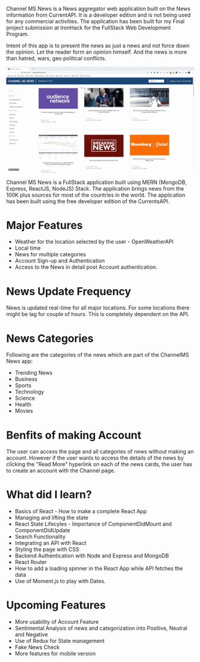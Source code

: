 Channel MS News is a News aggregator web application built on the News information from CurrentAPI. It is a developer edition and is not being used for any commercial activities. The application has been built for my Final project submission at IronHack for the FullStack Web Development Program. 

Intent of this app is to present the news as just a news and not force down the opinion. Let the reader form an opinion himself. And the news is more than hatred, wars, geo political conflicts. 

![Render Clock Demo](demo/demo.gif)


Channel MS News is a FullStack application built using MERN (MongoDB, Express, ReactJS, NodeJS) Stack. The application brings news from the 100K plus sources for most of the countries in the world. The application has been built using the free developer edition of the CurrentsAPI. 

# Major Features 

* Weather for the location selected by the user - OpenWeatherAPI
* Local time 
* News for multiple categories
* Account Sign-up and Authentication 
* Access to the News in detail post Account authentication. 

# News Update Frequency

News is updated real-time for all major locations. For some locations there might be lag for couple of hours. This is completely dependent on the API.


# News Categories 
Following are the categories of the news which are part of the ChannelMS News app:

* Trending News 
* Business
* Sports
* Technology 
* Science 
* Health
* Movies

# Benfits of making Account
 The user can access the page and all categories of news without making an account. However if the user wants to access the details of the news by clicking the "Read More" hyperlink on each of the news cards, the user has to create an account with the Channel page. 

# What did I learn? 

* Basics of React - How to make a complete React App
* Managing and lifting the state 
* React State Lifecyles - Importance of ComponentDidMount and ComponentDidUpdate
* Search Functionality 
* Integrating an API with React
* Styling the page with CSS
* Backend Authentication with Node and Express and MongoDB
* React Router
* How to add a loading spinner in the React App while API fetches the data
* Use of Moment.js to play with Dates.

# Upcoming Features

* More usability of Account Feature
* Sentimental Analysis of news and categorization into Positive, Neutral and Negative 
* Use of Redux for State management
* Fake News Check
* More features for mobile version